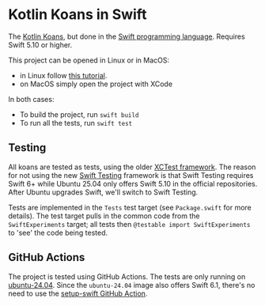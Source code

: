 # Kotlin Koans in Swift

The [Kotlin Koans](https://play.kotlinlang.org/koans/overview), but done in the
[Swift programming language](https://www.swift.org). Requires Swift 5.10 or higher.

This project can be opened in Linux or in MacOS:

- in Linux follow [this tutorial](https://mvysny.github.io/swift/).
- on MacOS simply open the project with XCode

In both cases:

- To build the project, run `swift build`
- To run all the tests, run `swift test`

## Testing

All koans are tested as tests, using the
older [XCTest framework](https://developer.apple.com/documentation/xctest).
The reason for not using the new [Swift Testing](https://developer.apple.com/documentation/testing/)
framework is that Swift Testing requires Swift 6+ while Ubuntu 25.04 only offers Swift 5.10 in the official repositories.
After Ubuntu upgrades Swift, we'll switch to Swift Testing.

Tests are implemented in the `Tests` test target (see `Package.swift` for more details). The test target pulls in
the common code from the `SwiftExperiments` target; all tests then `@testable import SwiftExperiments`
to 'see' the code being tested.

## GitHub Actions

The project is tested using GitHub Actions. The tests are only running on [ubuntu-24.04](https://github.com/actions/runner-images/blob/main/images/ubuntu/Ubuntu2404-Readme.md).
Since the `ubuntu-24.04` image also offers Swift 6.1, there's no need to use the
[setup-swift GitHub Action](https://github.com/swift-actions/setup-swift).
